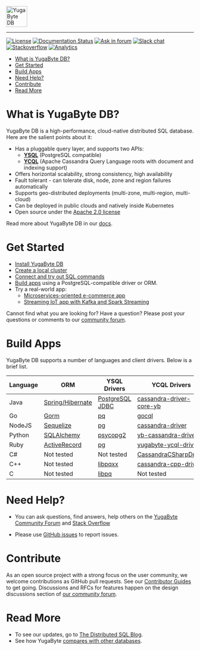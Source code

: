 <img src="https://camo.githubusercontent.com/ba1bb8c876e148273142e6c17542db24be13349f/68747470733a2f2f73332d75732d776573742d322e616d617a6f6e6177732e636f6d2f6173736574732e79756761627974652e636f6d2f79622d64622d6c6f676f2e706e67" align="center" height="56" alt="YugaByte DB"/>

---------------------------------------

[![License](https://img.shields.io/badge/License-Apache%202.0-blue.svg)](https://opensource.org/licenses/Apache-2.0)
[![Documentation Status](https://readthedocs.org/projects/ansicolortags/badge/?version=latest)](https://docs.yugabyte.com/)
[![Ask in forum](https://img.shields.io/badge/ask%20us-forum-orange.svg)](https://forum.yugabyte.com/)
[![Slack chat](https://img.shields.io/badge/chat-on%20Slack-blueviolet.svg)](https://www.yugabyte.com/slack)
[![Stackoverflow](https://img.shields.io/badge/discuss-Stackoverflow-red.svg)](https://stackoverflow.com/questions/tagged/yugabyte-db)
[![Analytics](https://yugabyte.appspot.com/UA-104956980-4/home?pixel&useReferer)](https://github.com/YugaByte/ga-beacon)

- [What is YugaByte DB?](#what-is-yugabyte-db)
- [Get Started](#get-started)
- [Build Apps](#build-apps)
- [Need Help?](#need-help)
- [Contribute](#contribute)
- [Read More](#read-more)

# What is YugaByte DB?

YugaByte DB is a high-performance, cloud-native distributed SQL database. Here are the salient points about it:
* Has a pluggable query layer, and supports two APIs:
    * **[YSQL](https://docs.yugabyte.com/latest/api/ysql/)** (PostgreSQL compatible)
    * **[YCQL](https://docs.yugabyte.com/latest/api/ycql/)** (Apache Cassandra Query Language roots with document and indexing support)
* Offers horizontal scalability, strong consistency, high availability
* Fault tolerant - can tolerate disk, node, zone and region failures automatically
* Supports geo-distributed deployments (multi-zone, multi-region, multi-cloud)
* Can be deployed in public clouds and natively inside Kubernetes
* Open source under the [Apache 2.0 license](https://github.com/YugaByte/yugabyte-db/blob/master/LICENSE.txt)

Read more about YugaByte DB in our [docs](https://docs.yugabyte.com/latest/introduction/).

# Get Started

* [Install YugaByte DB](https://docs.yugabyte.com/latest/quick-start/install/)
* [Create a local cluster](https://docs.yugabyte.com/latest/quick-start/create-local-cluster/)
* [Connect and try out SQL commands](https://docs.yugabyte.com/latest/quick-start/explore-ysql/)
* [Build apps](https://docs.yugabyte.com/latest/develop/build-apps/) using a PostgreSQL-compatible driver or ORM.
* Try a real-world app:
    * [Microservices-oriented e-commerce app](https://github.com/YugaByte/yugastore-java)
    * [Streaming IoT app with Kafka and Spark Streaming](https://docs.yugabyte.com/latest/develop/realworld-apps/iot-spark-kafka-ksql/)

Cannot find what you are looking for? Have a question? Please post your questions or comments to our [community forum](https://forum.yugabyte.com).

# Build Apps

YugaByte DB supports a number of languages and client drivers. Below is a brief list.

| Language  | ORM | YSQL Drivers | YCQL Drivers |
| --------- | --- | ------------ | ------------ |
| Java  | [Spring/Hibernate](https://docs.yugabyte.com/latest/develop/build-apps/java/ysql-spring-data/) | [PostgreSQL JDBC](https://docs.yugabyte.com/latest/develop/build-apps/java/ysql-jdbc/) | [cassandra-driver-core-yb](https://docs.yugabyte.com/latest/develop/build-apps/java/ycql/)
| Go  | [Gorm](https://github.com/YugaByte/orm-examples) | [pq](https://docs.yugabyte.com/latest/develop/build-apps/go/#ysql) | [gocql](https://docs.yugabyte.com/latest/develop/build-apps/go/#ycql)
| NodeJS  | [Sequelize](https://github.com/YugaByte/orm-examples) | [pg](https://docs.yugabyte.com/latest/develop/build-apps/nodejs/#ysql) | [cassandra-driver](https://docs.yugabyte.com/latest/develop/build-apps/nodejs/#ycql)
| Python  | [SQLAlchemy](https://github.com/YugaByte/orm-examples) | [psycopg2](https://docs.yugabyte.com/latest/develop/build-apps/python/#ysql) | [yb-cassandra-driver](https://docs.yugabyte.com/latest/develop/build-apps/python/#ycql)
| Ruby  | [ActiveRecord](https://github.com/YugaByte/orm-examples) | [pg](https://docs.yugabyte.com/latest/develop/build-apps/ruby/#ysql) | [yugabyte-ycql-driver](https://docs.yugabyte.com/latest/develop/build-apps/ruby/#ycql)
| C#  | Not tested | Not tested | [CassandraCSharpDriver](https://docs.yugabyte.com/latest/develop/build-apps/csharp/#ycql)
| C++ | Not tested | [libpqxx](https://docs.yugabyte.com/latest/develop/build-apps/cpp/#ysql) | [cassandra-cpp-driver](https://docs.yugabyte.com/latest/develop/build-apps/cpp/#ycql)
| C   | Not tested | [libpq](https://docs.yugabyte.com/latest/develop/build-apps/c/#ysql) | Not tested


# Need Help?

* You can ask questions, find answers, help others on the [YugaByte Community Forum](https://forum.yugabyte.com) and [Stack Overflow](https://stackoverflow.com/questions/tagged/yugabyte-db)

* Please use [GitHub issues](https://github.com/YugaByte/yugabyte-db/issues) to report issues.

# Contribute

As an open source project with a strong focus on the user community, we welcome contributions as GitHub pull requests. See our [Contributor Guides](https://docs.yugabyte.com/latest/contribute/) to get going. Discussions and RFCs for features happen on the design discussions section of [our community forum](https://forum.yugabyte.com).

# Read More

* To see our updates, go to [The Distributed SQL Blog](https://blog.yugabyte.com/).
* See how YugaByte [compares with other databases](https://docs.yugabyte.com/latest/comparisons/). 
